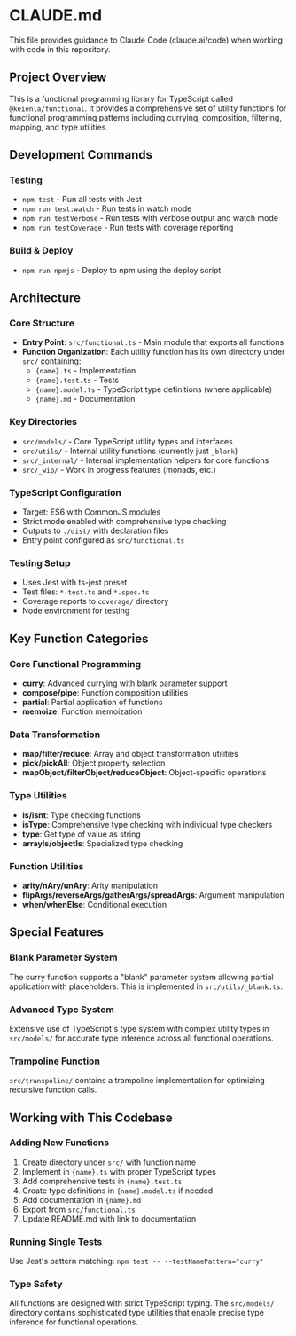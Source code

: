 # CLAUDE.md

This file provides guidance to Claude Code (claude.ai/code) when working with code in this repository.

## Project Overview

This is a functional programming library for TypeScript called `@keienla/functional`. It provides a comprehensive set of utility functions for functional programming patterns including currying, composition, filtering, mapping, and type utilities.

## Development Commands

### Testing
- `npm test` - Run all tests with Jest
- `npm run test:watch` - Run tests in watch mode
- `npm run testVerbose` - Run tests with verbose output and watch mode
- `npm run testCoverage` - Run tests with coverage reporting

### Build & Deploy
- `npm run npmjs` - Deploy to npm using the deploy script

## Architecture

### Core Structure
- **Entry Point**: `src/functional.ts` - Main module that exports all functions
- **Function Organization**: Each utility function has its own directory under `src/` containing:
  - `{name}.ts` - Implementation
  - `{name}.test.ts` - Tests
  - `{name}.model.ts` - TypeScript type definitions (where applicable)
  - `{name}.md` - Documentation

### Key Directories
- `src/models/` - Core TypeScript utility types and interfaces
- `src/utils/` - Internal utility functions (currently just `_blank`)
- `src/_internal/` - Internal implementation helpers for core functions
- `src/_wip/` - Work in progress features (monads, etc.)

### TypeScript Configuration
- Target: ES6 with CommonJS modules
- Strict mode enabled with comprehensive type checking
- Outputs to `./dist/` with declaration files
- Entry point configured as `src/functional.ts`

### Testing Setup
- Uses Jest with ts-jest preset
- Test files: `*.test.ts` and `*.spec.ts`
- Coverage reports to `coverage/` directory
- Node environment for testing

## Key Function Categories

### Core Functional Programming
- **curry**: Advanced currying with blank parameter support
- **compose/pipe**: Function composition utilities
- **partial**: Partial application of functions
- **memoize**: Function memoization

### Data Transformation
- **map/filter/reduce**: Array and object transformation utilities
- **pick/pickAll**: Object property selection
- **mapObject/filterObject/reduceObject**: Object-specific operations

### Type Utilities
- **is/isnt**: Type checking functions
- **isType**: Comprehensive type checking with individual type checkers
- **type**: Get type of value as string
- **arrayIs/objectIs**: Specialized type checking

### Function Utilities
- **arity/nAry/unAry**: Arity manipulation
- **flipArgs/reverseArgs/gatherArgs/spreadArgs**: Argument manipulation
- **when/whenElse**: Conditional execution

## Special Features

### Blank Parameter System
The curry function supports a "blank" parameter system allowing partial application with placeholders. This is implemented in `src/utils/_blank.ts`.

### Advanced Type System
Extensive use of TypeScript's type system with complex utility types in `src/models/` for accurate type inference across all functional operations.

### Trampoline Function
`src/transpoline/` contains a trampoline implementation for optimizing recursive function calls.

## Working with This Codebase

### Adding New Functions
1. Create directory under `src/` with function name
2. Implement in `{name}.ts` with proper TypeScript types
3. Add comprehensive tests in `{name}.test.ts`
4. Create type definitions in `{name}.model.ts` if needed
5. Add documentation in `{name}.md`
6. Export from `src/functional.ts`
7. Update README.md with link to documentation

### Running Single Tests
Use Jest's pattern matching: `npm test -- --testNamePattern="curry"`

### Type Safety
All functions are designed with strict TypeScript typing. The `src/models/` directory contains sophisticated type utilities that enable precise type inference for functional operations.